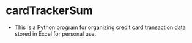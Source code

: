 # cardTrackerSum
  - This is a Python program for organizing credit card transaction data stored in Excel for personal use.
